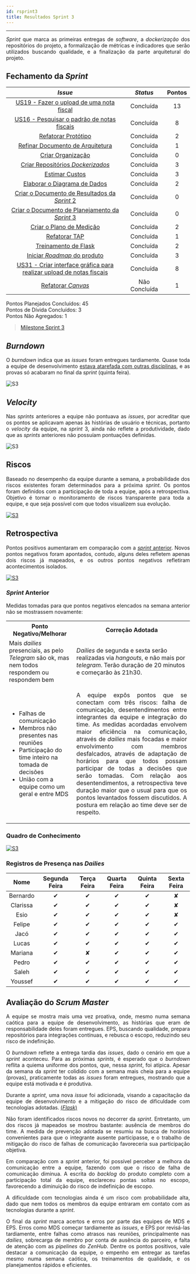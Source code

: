 ```yaml
---
id: rsprint3    
title: Resultados Sprint 3
---
```


***    

<p align="justify">
<i>Sprint</i> que marca as primeiras entregas de <i>software</i>, a <i>dockerização</i> dos repositórios do projeto, a formalização de métricas e indicadores que serão utilizados buscando qualidade, e a finalização da parte arquitetural do projeto.
</p>

## Fechamento da _Sprint_     


|     _Issue_      |     _Status_    |       Pontos       |
|:--------------:|:---------------:|:-------------:
|[US19 - Fazer o upload de uma nota fiscal ](https://github.com/fga-eps-mds/2018.2-Kalkuli/issues/46) |Concluída |13 |
|[US16 - Pesquisar o padrão de notas fiscais](https://github.com/fga-eps-mds/2018.2-Kalkuli/issues/49)|Concluída| 8|
|[Refatorar Protótipo](https://github.com/fga-eps-mds/2018.2-Kalkuli/issues/50) |Concluída | 2|
|[Refinar Documento de Arquitetura](https://github.com/fga-eps-mds/2018.2-Kalkuli/issues/51) |Concluída | 1|
|[Criar Organização](https://github.com/fga-eps-mds/2018.2-Kalkuli/issues/52) | Concluída |0|
|[Criar Repositórios _Dockerizados_](https://github.com/fga-eps-mds/2018.2-Kalkuli/issues/53)|Concluída | 3|
|[Estimar Custos](https://github.com/fga-eps-mds/2018.2-Kalkuli/issues/54)|Concluída | 3|
|[Elaborar o Diagrama de Dados](https://github.com/fga-eps-mds/2018.2-Kalkuli/issues/55)|Concluída | 2|
|[Criar o Documento de Resultados da _Sprint_ 2](https://github.com/fga-eps-mds/2018.2-Kalkuli/issues/56)|Concluída | 0 |
|[Criar o Documento de Planejamento da _Sprint_ 3](https://github.com/fga-eps-mds/2018.2-Kalkuli/issues/57)|Concluída | 0|  
|[Criar o Plano de Medição](https://github.com/fga-eps-mds/2018.2-Kalkuli/issues/58)|Concluída | 2|  
|[Refatorar TAP](https://github.com/fga-eps-mds/2018.2-Kalkuli/issues/59)|Concluída | 1|  
|[Treinamento de Flask](https://github.com/fga-eps-mds/2018.2-kalkuli/issues/64)|Concluída | 2 |
|[Iniciar _Roadmap_ do produto](https://github.com/fga-eps-mds/PDF2Knowledge/issues/8) |Concluída | 3 |
|[US31 - Criar interface gráfica para realizar upload de notas fiscais](https://github.com/fga-eps-mds/2018.2-Kalkuli/issues/48) |Concluída| 8 |    
|[Refatorar _Canvas_](https://github.com/fga-eps-mds/2018.2-Kalkuli/issues/60)| Não Concluída |1|
 


Pontos Planejados Concluídos: 45     
Pontos de Dívida Concluídos:  3    
Pontos Não Agregados: 1   


> [Milestone Sprint 3](https://github.com/fga-eps-mds/2018.2-Kalkuli/milestone/4?closed=1)


## _Burndown_    

<p align="justify">
O <i>burndown</i> indica que as <i>issues</i> foram entregues tardiamente. Quase toda a equipe de desenvolvimento <a href="https://github.com/fga-eps-mds/2018.2-Kalkuli/issues/29#issuecomment-417966373" title="Quadro de Provas de Integrantes da Equipe">estava atarefada com outras disciplinas</a>, e as provas só acabaram no final da <i>sprint</i> (quinta feira).</p> 

![S3](assets/burndown-S3.png "Burndown Sprint 3")

## _Velocity_     
<p align="justify">
Nas <i>sprints</i>  anteriores a equipe não pontuava as <i>issues</i>, por acreditar que os pontos se aplicavam apenas às histórias de usuário e técnicas, portanto o <i>velocity</i> da equipe, na <i>sprint</i> 3, ainda não reflete a produtividade, dado que as <i>sprints</i> anteriores não possuíam pontuações definidas.</p>   

![S3](assets/velocity-S3.png "Burndown Sprint 3")

## Riscos    
<p align="justify">
Baseado no desempenho da equipe durante a semana, a probabilidade dos riscos existentes foram determinados para a próxima <i>sprint</i>. Os pontos foram definidos com a participação de toda a equipe, após a retrospectiva. Objetivo é tornar o monitoramento de riscos transparente para toda a equipe, e que seja possível com que todos visualizem sua evolução.
</p>  

[![S3](assets/BurndowndeRiscos-S3.png "Clique para ver em detalhes")](https://docs.google.com/spreadsheets/d/1PYjMMXbWRgKwY5oZH5ekg4VbqTYYfdJImHmxCLH62xI/edit#gid=0) 


## Retrospectiva
<p align="justify">
Pontos positivos aumentaram em comparação com a <a href="https://fga-eps-mds.github.io/2018.2-Kalkuli/docs/rsprint2#retrospectiva" title="Retrospectiva Sprint 2"><i>sprint</i> anterior</a>. Novos pontos negativos foram apontados, contudo, alguns deles refletem apenas dois riscos já mapeados, e os outros pontos negativos refletiram acontecimentos isolados.
</p>   

[![S3](assets/Retrospectiva-S3.png "Clique para ver em detalhes")](https://docs.google.com/spreadsheets/d/1SwrbhRVE0lLx0K-8wPtjzFHJ86G5oUCzknl2b8s2odg/edit#gid=185412717)   


### _Sprint_ Anterior

<p align="justify">
Medidas tomadas para que pontos negativos elencados na semana anterior não se mostrassem novamente:</p>

<table>
  <tr align="center">
    <th>Ponto Negativo/Melhorar</th>
    <th>Correção Adotada</th>
  </tr>
  <tr align="left">
    <td>Mais <i>dailies</i> presenciais, as pelo <i>Telegram</i> são ok, mas nem todos respondem ou respondem bem</td>
    <td><i>Dailies</i> de segunda e sexta serão realizadas via <i>hangouts</i>, e não mais por <i>telegram</i>. Terão duração de 20 minutos e começarão às 21h30.</td>
  </tr>
  <tr align="left">
    <td>
    <ul>
     <li>Falhas de comunicação</li>
     <li>Membros não presentes nas reuniões</li>
     <li>Participação do time inteiro na tomada de decisões</li>
     <li>União com a equipe como um geral e entre MDS</li>
    </ul>
    </td>
    <td align='center'><p align="justify">A equipe expôs pontos que se conectam com três riscos: falha de comunicação, desentendimentos entre integrantes da equipe e integração do time. As medidas acordadas envolvem maior eficiência na comunicação, através de <i>dailies</i> mais focadas e maior envolvimento com membros desfalcados, através de adaptação de horários para que todos possam participar de todas a decisões que serão tomadas. Com relação aos desentendimentos, a retrospectiva teve duração maior que o usual para que os pontos levantados fossem discutidos. A postura em relação ao time deve ser de respeito.</p></td>
  </tr>
</table>
</p>


### Quadro de Conhecimento   

<p align="justify">
</p>

[![S3](assets/Conhecimento-S3.png "Clique para ver em detalhes")](https://docs.google.com/spreadsheets/d/19OGoemAfy_4nSFBbycD4kIoBFJwUjbXB7vxuQi8HLqY/edit#gid=584345149)


### Registros de Presença nas _Dailies_    

| Nome    |Segunda Feira      | Terça Feira      | Quarta Feira     | Quinta Feira      | Sexta Feira      |     
|:-----:  |:-----------------:|:----------------:|:----------------:|:-----------------:|:----------------:|
|Bernardo |         ✔         |         ✔        |         ✔        |         ✔         |         ✘        |
|Clarissa |         ✔         |         ✔        |         ✔        |         ✔         |         ✘        |
|Esio     |         ✔         |         ✔        |         ✔        |         ✔         |         ✘        |
|Felipe   |         ✔         |         ✔        |         ✔        |         ✔         |         ✔        |
|Jacó     |         ✔         |         ✔        |         ✔        |         ✔         |         ✔        |
|Lucas    |         ✔         |         ✔        |         ✔        |         ✔         |         ✔        |
|Mariana  |         ✔         |         ✘        |         ✔        |         ✔         |         ✔        |
|Pedro    |         ✔         |         ✔        |         ✔        |         ✔         |         ✔        |
|Saleh    |         ✔         |         ✔        |         ✔        |         ✔         |         ✔        |
|Youssef  |         ✔         |         ✔        |         ✔        |         ✔         |         ✔        |    


## Avaliação do _Scrum Master_     

<p align="justify">
A equipe se mostra mais uma vez proativa, onde, mesmo numa semana caótica para a equipe de desenvolvimento, as histórias que eram de responsabilidade deles foram entregues. EPS, buscando qualidade, prepara repositórios para integrações contínuas, e rebusca o escopo, reduzindo seu risco de indefinição.</p>  

<p align="justify">
O <i>burndown</i> reflete a entrega tardia das <i>issues</i>, dado o cenário em que a <i>sprint</i> aconteceu. Para as próximas <i>sprints</i>, é esperado que o <i>burndown</i> reflita a quiema uniforme dos pontos, que, nessa <i>sprint</i>, foi atípica. Apesar da semana da <i>sprint</i> ter colidido com a semana mais cheia para a equipe (provas), praticamente todas as <i>issues</i> foram entregues, mostrando que a equipe está motivada e é produtiva.</p> 

<p align="justify">
Durante a <i>sprint</i>, uma nova <i>issue</i> foi adicionada, visando a capacitação da equipe de desenvolvimento e a mitigação do risco de dificuldade com tecnologias adotadas. <a href="https://github.com/fga-eps-mds/2018.2-Kalkuli/issues/64" title="Realizar treinamento de Flask">(<i>Flask</i>)</a>  
</p> 

<p align="justify">
Não foram identificados riscos novos no decorrer da <i>sprint</i>.
Entretanto, um dos riscos já mapeados se mostrou bastante: ausência de membros do time. A medida de prevenção adotada se resumiu na busca de horários convenientes para que o integrante ausente participasse, e o trabalho de mitigação do risco de falhas de comunicação favoreceria sua participação objetiva.</p> 

<p align="justify">
Em comparação com a <i>sprint</i> anterior, foi possível perceber a melhora da comunicação entre a equipe, fazendo com que o risco de falha de comunicação diminua. A escrita do <i>backlog</i> do produto completo com a participação total da equipe, esclareceu pontas soltas no escopo, favorecendo a diminuição do risco de indefinição de escopo.</p>

<p align="justify">
A dificuldade com tecnologias ainda é um risco com probabilidade alta, dado que nem todos os membros da equipe entraram em contato com as tecnologias durante a <i>sprint</i>.
</p> 

<p align="justify">
O final da <i>sprint</i> marca acertos e erros por parte das equipes de MDS e EPS. Erros como MDS começar tardiamente as <i>issues</i>, e EPS por revisá-las tardiamente, entre falhas como atrasos nas reuniões, principalmente nas <i>dailies</i>, sobrecarga de membro por conta de ausência do parceiro, e falta de atenção com as <i>pipelines</i> do <i>ZenHub</i>. Dentre os pontos positivos, vale destacar a comunicação da equipe, o empenho em entregar as tarefas mesmo numa semana caótica, os treinamentos de qualidade, e os planejamentos rápidos e eficientes.
</p> 